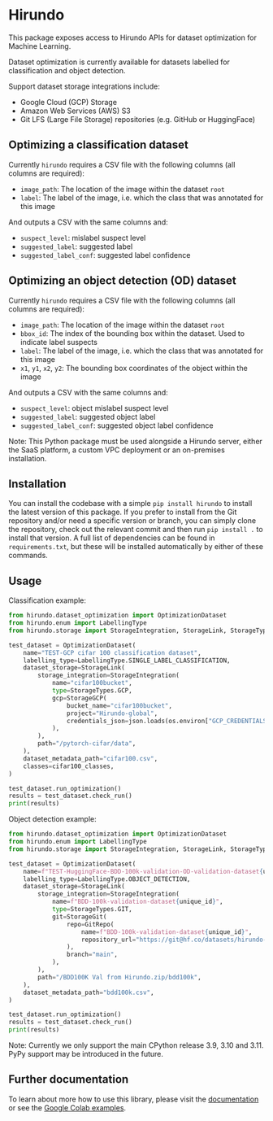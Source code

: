 # Hirundo

This package exposes access to Hirundo APIs for dataset optimization for Machine Learning.

Dataset optimization is currently available for datasets labelled for classification and object detection.


Support dataset storage integrations include:
   - Google Cloud (GCP) Storage
   - Amazon Web Services (AWS) S3
   - Git LFS (Large File Storage) repositories (e.g. GitHub or HuggingFace)

Optimizing a classification dataset
-----------------------------------

Currently ``hirundo`` requires a CSV file with the following columns (all columns are required):
   - ``image_path``: The location of the image within the dataset ``root``
   - ``label``: The label of the image, i.e. which the class that was annotated for this image

And outputs a CSV with the same columns and:
   - ``suspect_level``: mislabel suspect level
   - ``suggested_label``: suggested label
   - ``suggested_label_conf``: suggested label confidence

Optimizing an object detection (OD) dataset
-------------------------------------------

Currently ``hirundo`` requires a CSV file with the following columns (all columns are required):
   - ``image_path``: The location of the image within the dataset ``root``
   - ``bbox_id``: The index of the bounding box within the dataset. Used to indicate label suspects
   - ``label``: The label of the image, i.e. which the class that was annotated for this image
   - ``x1``, ``y1``, ``x2``, ``y2``: The bounding box coordinates of the object within the image

And outputs a CSV with the same columns and:
   - ``suspect_level``: object mislabel suspect level
   - ``suggested_label``: suggested object label
   - ``suggested_label_conf``: suggested object label confidence

Note: This Python package must be used alongside a Hirundo server, either the SaaS platform, a custom VPC deployment or an on-premises installation.


## Installation

You can install the codebase with a simple `pip install hirundo` to install the latest version of this package. If you prefer to install from the Git repository and/or need a specific version or branch, you can simply clone the repository, check out the relevant commit and then run `pip install .` to install that version. A full list of dependencies can be found in `requirements.txt`, but these will be installed automatically by either of these commands.

## Usage

Classification example:
```python
from hirundo.dataset_optimization import OptimizationDataset
from hirundo.enum import LabellingType
from hirundo.storage import StorageIntegration, StorageLink, StorageTypes

test_dataset = OptimizationDataset(
    name="TEST-GCP cifar 100 classification dataset",
    labelling_type=LabellingType.SINGLE_LABEL_CLASSIFICATION,
    dataset_storage=StorageLink(
        storage_integration=StorageIntegration(
            name="cifar100bucket",
            type=StorageTypes.GCP,
            gcp=StorageGCP(
                bucket_name="cifar100bucket",
                project="Hirundo-global",
                credentials_json=json.loads(os.environ["GCP_CREDENTIALS"]),
            ),
        ),
        path="/pytorch-cifar/data",
    ),
    dataset_metadata_path="cifar100.csv",
    classes=cifar100_classes,
)

test_dataset.run_optimization()
results = test_dataset.check_run()
print(results)
```


Object detection example:

```python
from hirundo.dataset_optimization import OptimizationDataset
from hirundo.enum import LabellingType
from hirundo.storage import StorageIntegration, StorageLink, StorageTypes

test_dataset = OptimizationDataset(
    name=f"TEST-HuggingFace-BDD-100k-validation-OD-validation-dataset{unique_id}",
    labelling_type=LabellingType.OBJECT_DETECTION,
    dataset_storage=StorageLink(
        storage_integration=StorageIntegration(
            name=f"BDD-100k-validation-dataset{unique_id}",
            type=StorageTypes.GIT,
            git=StorageGit(
                repo=GitRepo(
                    name=f"BDD-100k-validation-dataset{unique_id}",
                    repository_url="https://git@hf.co/datasets/hirundo-io/bdd100k-validation-only",
                ),
                branch="main",
            ),
        ),
        path="/BDD100K Val from Hirundo.zip/bdd100k",
    ),
    dataset_metadata_path="bdd100k.csv",
)

test_dataset.run_optimization()
results = test_dataset.check_run()
print(results)
```

Note: Currently we only support the main CPython release 3.9, 3.10 and 3.11. PyPy support may be introduced in the future.

## Further documentation

To learn about more how to use this library, please visit the [documentation](http://docs.hirundo.io/) or see the [Google Colab examples](https://github.com/Hirundo-io/hirundo-client/tree/main/notebooks).
